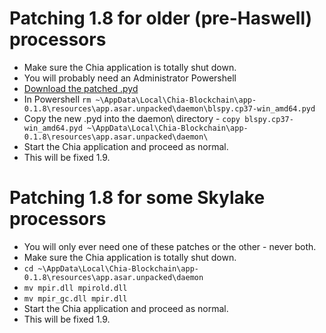 # Patching 1.8 for older (pre-Haswell) processors

- Make sure the Chia application is totally shut down.
- You will probably need an Administrator Powershell
- [Download the patched .pyd](https://download.chia.net/beta-1.8-win64/blspy.cp37-win_amd64.pyd)
- In Powershell `rm ~\AppData\Local\Chia-Blockchain\app-0.1.8\resources\app.asar.unpacked\daemon\blspy.cp37-win_amd64.pyd`
- Copy the new .pyd into the daemon\ directory - `copy blspy.cp37-win_amd64.pyd ~\AppData\Local\Chia-Blockchain\app-0.1.8\resources\app.asar.unpacked\daemon\`
- Start the Chia application and proceed as normal.
- This will be fixed 1.9.

# Patching 1.8 for some Skylake processors

- You will only ever need one of these patches or the other - never both.
- Make sure the Chia application is totally shut down.
- `cd ~\AppData\Local\Chia-Blockchain\app-0.1.8\resources\app.asar.unpacked\daemon`
- `mv mpir.dll mpirold.dll`
- `mv mpir_gc.dll mpir.dll`
- Start the Chia application and proceed as normal.
- This will be fixed 1.9.
